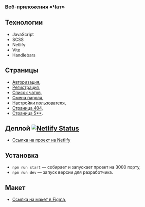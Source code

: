 ### Bеб-приложения «Чат»

## Технологии
- JavaScript
- SCSS
- Netlify
- Vite 
- Handlebars

## Страницы
- [Авторизация](),
- [Регистрация](),
- [Список чатов](),
- [Смена пароля](),
- [Настройки пользователя](),
- [Страница 404](),
- [Страница 5**]().

## Деплой [![Netlify Status](https://api.netlify.com/api/v1/badges/b11cd96c-4432-4e30-9a17-4acc3c73c05a/deploy-status)](https://app.netlify.com/sites/astonishing-gumdrop-be61c3/deploys)
- [Cсылка на проект на Netlify](https://astonishing-gumdrop-be61c3.netlify.app/) 
  
## Установка
- `npm run start` — собирает и запускает проект на 3000 порту,
- `npm run dev` — запуск версии для разработчика.
  
## Макет
- [Cсылка на макет в Figma]([https://github.com/facebook/react](https://www.figma.com/design/kuwerWMZV5aHJGvW9WCiQP/Chat_external_link-(Copy)?node-id=0-1&t=37nRVz7GwxVH4U9x-1)),
